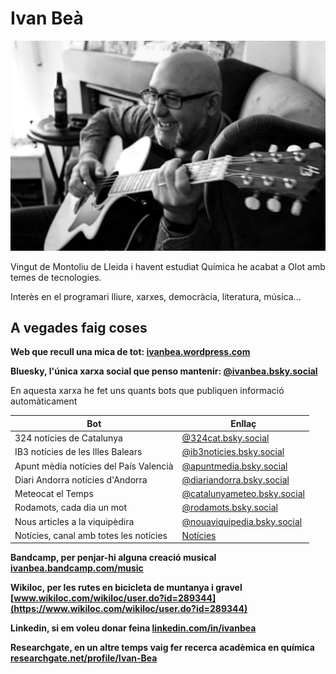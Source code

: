# Ivan Beà
![Ivan tocant la guitarra acústica](Ivan_acustica.jpg)

Vingut de Montoliu de Lleida i havent estudiat Química he acabat a Olot amb temes de tecnologies.

Interès en el programari lliure, xarxes, democràcia, literatura, música...

## A vegades faig coses

**Web que recull una mica de tot: [ivanbea.wordpress.com](https://ivanbea.wordpress.com/)**


**Bluesky, l'única xarxa social que penso mantenir: [@ivanbea.bsky.social](https://bsky.app/profile/ivanbea.bsky.social)**

En aquesta xarxa he fet uns quants bots que publiquen informació automàticament

| Bot | Enllaç |
| --- | --- |
| 324 notícies de Catalunya |[@324cat.bsky.social](https://bsky.app/profile/324cat.bsky.social)|
| IB3 notícies de les Illes Balears |[@ib3noticies.bsky.social](https://bsky.app/profile/ib3noticies.bsky.social)|
| Apunt mèdia notícies del País Valencià |[@apuntmedia.bsky.social](https://bsky.app/profile/apuntmedia.bsky.social)|
| Diari Andorra notícies d'Andorra |[@diariandorra.bsky.social](https://bsky.app/profile/diariandorra.bsky.social)|
| Meteocat el Temps |[@catalunyameteo.bsky.social](https://bsky.app/profile/catalunyameteo.bsky.social)|
| Rodamots, cada dia un mot |[@rodamots.bsky.social](https://bsky.app/profile/rodamots.bsky.social)|
| Nous articles a la viquipèdira |[@nouaviquipedia.bsky.social](https://bsky.app/profile/nouaviquipedia.bsky.social)|
| Notícies, canal amb totes les notícies |[Notícies](https://bsky.app/profile/did:plc:hubo577f4nnnuxtxvzk5nb5j/lists/3khrnwe7c3m2k)|


**Bandcamp, per penjar-hi alguna creació musical [ivanbea.bandcamp.com/music](https://ivanbea.bandcamp.com/music)**


**Wikiloc, per les rutes en bicicleta de muntanya i gravel [www.wikiloc.com/wikiloc/user.do?id=289344](https://www.wikiloc.com/wikiloc/user.do?id=289344)**


**Linkedin, si em voleu donar feina [linkedin.com/in/ivanbea](https://www.linkedin.com/in/ivanbea)**


**Researchgate, en un altre temps vaig fer recerca acadèmica en química [researchgate.net/profile/Ivan-Bea](https://www.researchgate.net/profile/Ivan-Bea)**



